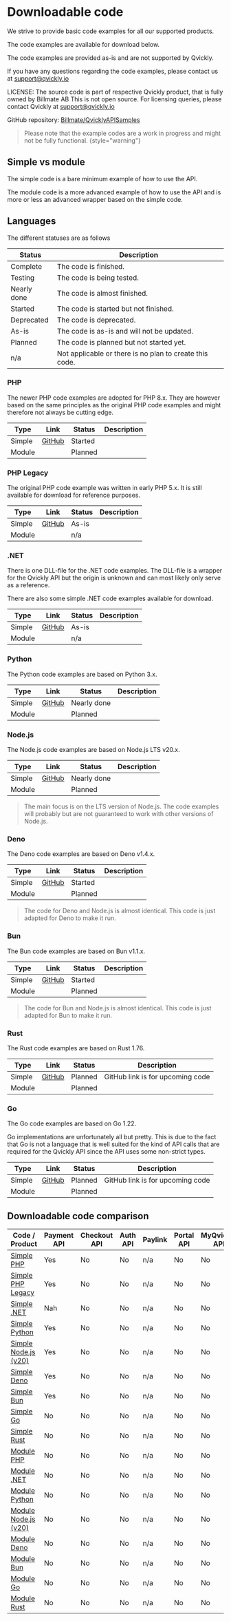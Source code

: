 # Downloadable code
We strive to provide basic code examples for all our supported products.

The code examples are available for download below.

The code examples are provided as-is and are not supported by Qvickly.

If you have any questions regarding the code examples, please contact us at [support@qvickly.io](mailto:support@qvickly.io)

LICENSE: The source code is part of respective Qvickly product, that is fully owned by Billmate AB 
This is not open source. For licensing queries, please contact Qvickly at [support@qvickly.io](mailto:support@qvickly.io)

GitHub repository: [Billmate/QvicklyAPISamples](https://github.com/Billmate/QvicklyAPISamples)

> Please note that the example codes are a work in progress and might not be fully functional.
{style="warning"}

## Simple vs module
The simple code is a bare minimum example of how to use the API.

The module code is a more advanced example of how to use the API and is more or less an advanced wrapper based on the simple code.

## Languages
The different statuses are as follows

| Status      | Description                                             |
|-------------|---------------------------------------------------------|
| Complete    | The code is finished.                                   |
| Testing     | The code is being tested.                               |
| Nearly done | The code is almost finished.                            |
| Started     | The code is started but not finished.                   |
| Deprecated  | The code is deprecated.                                 |
| As-is       | The code is as-is and will not be updated.              |
| Planned     | The code is planned but not started yet.                |
| n/a         | Not applicable or there is no plan to create this code. |

### PHP
The newer PHP code examples are adopted for PHP 8.x. They are however based on the same principles as the original PHP code examples and might therefore not always be cutting edge.

| Type   | Link                                                                  | Status  | Description |
|--------|-----------------------------------------------------------------------|---------|-------------|
| Simple | [GitHub](https://github.com/Billmate/QvicklyAPISamples/tree/main/PHP) | Started |             |
| Module |                                                                       | Planned |             |

### PHP Legacy
The original PHP code example was written in early PHP 5.x. It is still available for download for reference purposes.

| Type   | Link                                                                         | Status | Description |
|--------|------------------------------------------------------------------------------|--------|-------------|
| Simple | [GitHub](https://github.com/Billmate/QvicklyAPISamples/tree/main/PHP.Legacy) | As-is  |             |
| Module |                                                                              | n/a    |             |

### .NET
There is one DLL-file for the .NET code examples. The DLL-file is a wrapper for the Qvickly API but the origin is unknown and can most likely only serve as a reference.

There are also some simple .NET code examples available for download.

| Type   | Link                                                                            | Status | Description |
|--------|---------------------------------------------------------------------------------|--------|-------------|
| Simple | [GitHub](https://github.com/Billmate/QvicklyAPISamples/tree/main/Microsoft.NET) | As-is  |             |
| Module |                                                                                 | n/a    |             |

### Python
The Python code examples are based on Python 3.x.

| Type   | Link                                                                     | Status      | Description |
|--------|--------------------------------------------------------------------------|-------------|-------------|
| Simple | [GitHub](https://github.com/Billmate/QvicklyAPISamples/tree/main/Python) | Nearly done |             |
| Module |                                                                          | Planned     |             |

### Node.js
The Node.js code examples are based on Node.js LTS v20.x.

| Type   | Link                                                                      | Status  | Description |
|--------|---------------------------------------------------------------------------|---------|-------------|
| Simple | [GitHub](https://github.com/Billmate/QvicklyAPISamples/tree/main/Node.JS) | Nearly done |             |
| Module |                                                                           | Planned |             |

> The main focus is on the LTS version of Node.js. The code examples will probably but are not guaranteed to work with other versions of Node.js.

### Deno
The Deno code examples are based on Deno v1.4.x.

| Type   | Link                                                                   | Status  | Description |
|--------|------------------------------------------------------------------------|---------|-------------|
| Simple | [GitHub](https://github.com/Billmate/QvicklyAPISamples/tree/main/Deno) | Started |             |
| Module |                                                                        | Planned |             |

> The code for Deno and Node.js is almost identical. This code is just adapted for Deno to make it run.

### Bun
The Bun code examples are based on Bun v1.1.x.

| Type   | Link                                                                  | Status  | Description |
|--------|-----------------------------------------------------------------------|---------|-------------|
| Simple | [GitHub](https://github.com/Billmate/QvicklyAPISamples/tree/main/Bun) | Started |             |
| Module |                                                                       | Planned |             |

> The code for Bun and Node.js is almost identical. This code is just adapted for Bun to make it run.

### Rust
The Rust code examples are based on Rust 1.76.

| Type   | Link                                                                   | Status  | Description                      |
|--------|------------------------------------------------------------------------|---------|----------------------------------|
| Simple | [GitHub](https://github.com/Billmate/QvicklyAPISamples/tree/main/Rust) | Planned | GitHub link is for upcoming code |
| Module |                                                                        | Planned |                                  |

### Go
The Go code examples are based on Go 1.22.

Go implementations are unfortunately all but pretty. This is due to the fact that Go is not a language that is well suited for the kind of API calls that are required for the Qvickly API since the API uses some non-strict types.

| Type   | Link                                                                 | Status  | Description                      |
|--------|----------------------------------------------------------------------|---------|----------------------------------|
| Simple | [GitHub](https://github.com/Billmate/QvicklyAPISamples/tree/main/Go) | Planned | GitHub link is for upcoming code |
| Module |                                                  | Planned |                                  |

## Downloadable code comparison
| Code / Product                   | Payment API | Checkout API | Auth API | Paylink | Portal API | MyQvickly API |
|----------------------------------|-------------|--------------|----------|---------|------------|---------------|
| [Simple PHP](#php)               | Yes         | No           | No       | n/a     | No         | No            |
| [Simple PHP Legacy](#php-legacy) | Yes         | No           | No       | n/a     | No         | No            |
| [Simple .NET](#net)              | Nah         | No           | No       | n/a     | No         | No            |
| [Simple Python](#python)         | Yes         | No           | No       | n/a     | No         | No            |
| [Simple Node.js (v20)](#node-js) | Yes         | No           | No       | n/a     | No         | No            |
| [Simple Deno](#deno)             | Yes         | No           | No       | n/a     | No         | No            |
| [Simple Bun](#bun)               | Yes         | No           | No       | n/a     | No         | No            |
| [Simple Go](#go)                 | No          | No           | No       | n/a     | No         | No            |
| [Simple Rust](#rust)             | No          | No           | No       | n/a     | No         | No            |
| [Module PHP](#php)               | No          | No           | No       | n/a     | No         | No            |
| [Module .NET](#net)              | No          | No           | No       | n/a     | No         | No            |
| [Module Python](#python)         | No          | No           | No       | n/a     | No         | No            |
| [Module Node.js (v20)](#node-js) | No          | No           | No       | n/a     | No         | No            |
| [Module Deno](#deno)             | No          | No           | No       | n/a     | No         | No            |
| [Module Bun](#bun)               | No          | No           | No       | n/a     | No         | No            |
| [Module Go](#go)                 | No          | No           | No       | n/a     | No         | No            |
| [Module Rust](#rust)             | No          | No           | No       | n/a     | No         | No            |



